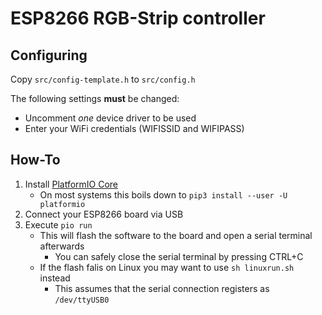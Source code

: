 # ESP8266 RGB-Strip controller

## Configuring

Copy `src/config-template.h` to `src/config.h`

The following settings **must** be changed:
- Uncomment _one_ device driver to be used
- Enter your WiFi credentials (WIFISSID and WIFIPASS)

## How-To

1. Install [PlatformIO Core](https://platformio.org/install/cli)
	- On most systems this boils down to `pip3 install --user -U platformio`
2. Connect your ESP8266 board via USB
3. Execute `pio run`
	- This will flash the software to the board and open a serial terminal afterwards
		- You can safely close the serial terminal by pressing CTRL+C
	- If the flash falis on Linux you may want to use `sh linuxrun.sh` instead
		- This assumes that the serial connection registers as `/dev/ttyUSB0`
